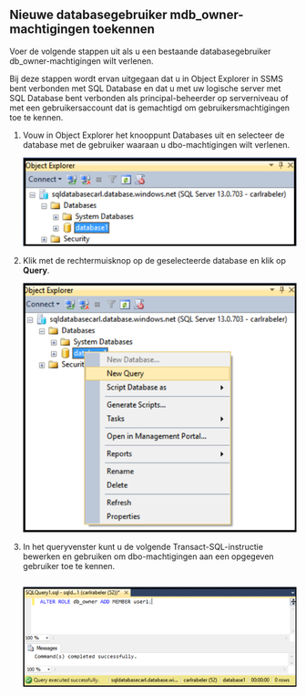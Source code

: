 

## Nieuwe databasegebruiker mdb_owner-machtigingen toekennen

Voer de volgende stappen uit als u een bestaande databasegebruiker db_owner-machtigingen wilt verlenen.

Bij deze stappen wordt ervan uitgegaan dat u in Object Explorer in SSMS bent verbonden met SQL Database en dat u met uw logische server met SQL Database bent verbonden als principal-beheerder op serverniveau of met een gebruikersaccount dat is gemachtigd om gebruikersmachtigingen toe te kennen. 

1. Vouw in Object Explorer het knooppunt Databases uit en selecteer de database met de gebruiker waaraan u dbo-machtigingen wilt verlenen.

     ![SQL Server Management Studio: Verbinding maken met SQL Database-server](./media/sql-database-create-new-database-user/sql-database-create-new-database-user-1.png)

2. Klik met de rechtermuisknop op de geselecteerde database en klik op **Query**.

     ![SQL Server Management Studio: Verbinding maken met SQL Database-server](./media/sql-database-create-new-database-user/sql-database-create-new-database-user-2.png)

3. In het queryvenster kunt u de volgende Transact-SQL-instructie bewerken en gebruiken om dbo-machtigingen aan een opgegeven gebruiker toe te kennen. 

    ```ALTER ROLE db_owner ADD MEMBER gebruiker1;
    ```

     ![SQL Server Management Studio: Connect to SQL Database server](./media/sql-database-grant-database-user-dbo-permissions/sql-database-grant-database-user-dbo-permissions-1.png)





<!--HONumber=Aug16_HO4-->


